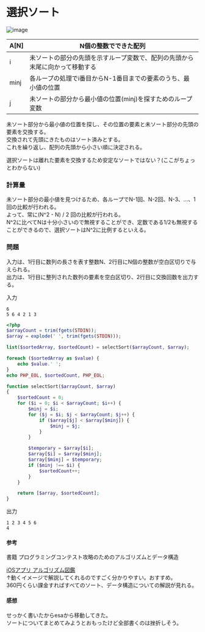 # 選択ソート
![image](https://user-images.githubusercontent.com/38639386/56805417-f603b580-6863-11e9-9b56-81479e52afa1.png)

| A[N] | N個の整数でできた配列 |
| ------------ | ------------- |
| i| 未ソートの部分の先頭を示すループ変数で、配列の先頭から末尾に向かって移動する |
| minj| 各ループの処理でi番目からN-1番目までの要素のうち、最小値の位置 |
|j | 未ソートの部分から最小値の位置(minj)を探すためのループ変数 |

未ソート部分から最小値の位置を探し、その位置の要素と未ソート部分の先頭の要素を交換する。  
交換されて先頭にきたものはソート済みとする。  
これを繰り返し、配列の先頭から小さい順に決定される。  

選択ソートは離れた要素を交換するため安定なソートではない？(ここがちょっとわからない)  

### 計算量
未ソート部分の最小値を見つけるため、各ループでN-1回、N-2回、N-3、…、1回の比較が行われる。  
よって、常に(N^2 - N) / 2 回の比較が行われる。  
N^2に比べてNは十分小さいので無視することができ、定数である1/2も無視することができるので、選択ソートはN^2に比例するといえる。  

### 問題
入力は、1行目に数列の長さを表す整数N、2行目にN個の整数が空白区切りで与えられる。  
出力は、1行目に整列された数列の要素を空白区切り、2行目に交換回数を出力する。  

入力
```
6
5 6 4 2 1 3
```

```php
<?php
$arrayCount = trim(fgets(STDIN));
$array = explode(' ', trim(fgets(STDIN)));

list($sortedArray, $sortedCount) = selectSort($arrayCount, $array);

foreach ($sortedArray as $value) {
    echo $value.' ';
}
echo PHP_EOL, $sortedCount, PHP_EOL;

function selectSort($arrayCount, $array)
{
    $sortedCount = 0;
    for ($i = 0; $i < $arrayCount; $i++) {
        $minj = $i;
        for ($j = $i; $j < $arrayCount; $j++) {
            if ($array[$j] < $array[$minj]) {
                $minj = $j;
            }
        }

        $temporary = $array[$i];
        $array[$i] = $array[$minj];
        $array[$minj] = $temporary;
        if ($minj !== $i) {
            $sortedCount++;
        }
    }

    return [$array, $sortedCount];
}
```
出力
```
1 2 3 4 5 6 
4
```

#### 参考
書籍 プログラミングコンテスト攻略のためのアルゴリズムとデータ構造    

[iOSアプリ アルゴリズム図鑑](  https://itunes.apple.com/jp/app/%E3%82%A2%E3%83%AB%E3%82%B4%E3%83%AA%E3%82%BA%E3%83%A0%E5%9B%B3%E9%91%91/id1047532631?mt=8)  
↑動くイメージで解説してくれるのですごく分かりやすい。おすすめ。  
360円くらい課金すればすべてのソート、データ構造についての解説が見れる。  


#### 感想
せっかく書いたからesaから移動してきた。  
ソートについてまとめてみようとおもったけど全部書くのは挫折しそう。  
